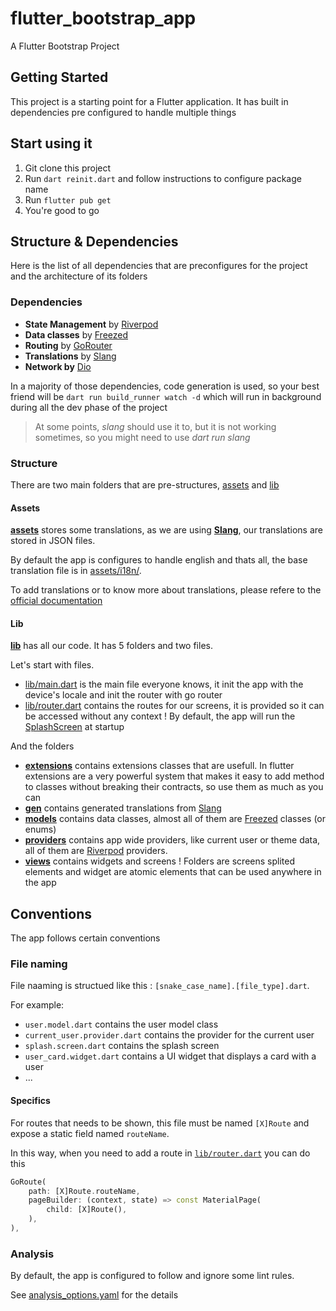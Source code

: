 # flutter_bootstrap_app

A Flutter Bootstrap Project

## Getting Started

This project is a starting point for a Flutter application.
It has built in dependencies pre configured to handle multiple things

## Start using it

1. Git clone this project
2. Run `dart reinit.dart` and follow instructions to configure package name
3. Run `flutter pub get`
4. You're good to go

## Structure & Dependencies

Here is the list of all dependencies that are preconfigures for the project and the architecture of its folders

### Dependencies

- **State Management** by [Riverpod](https://pub.dev/packages/riverpod)
- **Data classes** by [Freezed](https://pub.dev/packages/freezed)
- **Routing** by [GoRouter](https://pub.dev/packages/go_router)
- **Translations** by [Slang](https://pub.dev/packages/slang)
- **Network by** [Dio](https://pub.dev/packages/dio)

In a majority of those dependencies, code generation is used, so your best friend will be `dart run build_runner watch -d` which will run in background during all the dev phase of the project

> At some points, _slang_ should use it to, but it is not working sometimes, so you might need to use _dart run slang_

### Structure

There are two main folders that are pre-structures, [assets](./assets/) and [lib](./lib/)

#### Assets

[**assets**](./assets/) stores some translations, as we are using [**Slang**](https://pub.dev/packages/slang), our translations are stored in JSON files.

By default the app is configures to handle english and thats all, the base translation file is in [assets/i18n/](./assets/i18n/).

To add translations or to know more about translations, please refere to the [official documentation](https://pub.dev/packages/slang)

#### Lib

[**lib**](./lib/) has all our code. It has 5 folders and two files.

Let's start with files.

- [lib/main.dart](./lib/main.dart) is the main file everyone knows, it init the app with the device's locale and init the router with go router
- [lib/router.dart](./lib/router.dart) contains the routes for our screens, it is provided so it can be accessed without any context ! By default, the app will run the [SplashScreen](./lib/views/splash/splash.screen.dart) at startup

And the folders

- [**extensions**](./lib/extensions) contains extensions classes that are usefull. In flutter extensions are a very powerful system that makes it easy to add method to classes without breaking their contracts, so use them as much as you can
- [**gen**](./lib/gen/) contains generated translations from [Slang](https://pub.dev/packages/slang)
- [**models**](./lib/models/) contains data classes, almost all of them are [Freezed](https://pub.dev/packages/freezed) classes (or enums)
- [**providers**](./lib/providers/) contains app wide providers, like current user or theme data, all of them are [Riverpod](https://pub.dev/packages/riverpod) providers.
- [**views**](./lib/views/) contains widgets and screens ! Folders are screens splited elements and widget are atomic elements that can be used anywhere in the app


## Conventions

The app follows certain conventions 

### File naming

File naaming is structued like this : `[snake_case_name].[file_type].dart`.

For example:
- `user.model.dart` contains the user model class
- `current_user.provider.dart` contains the provider for the current user
- `splash.screen.dart` contains the splash screen
- `user_card.widget.dart` contains a UI widget that displays a card with a user
- ...

#### Specifics

For routes that needs to be shown, this file must be named `[X]Route` and expose a static field named `routeName`.

In this way, when you need to add a route in [`lib/router.dart`](./lib/router.dart) you can do this

```dart
GoRoute(
    path: [X]Route.routeName,
    pageBuilder: (context, state) => const MaterialPage(
        child: [X]Route(),
    ),
),
```

### Analysis

By default, the app is configured to follow and ignore some lint rules.

See [analysis_options.yaml](./analysis_options.yaml) for the details